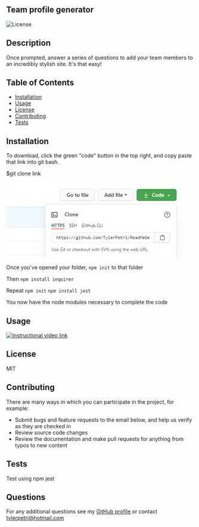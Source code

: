 ## Team profile generator

![License](https://img.shields.io/badge/License-MIT-green.svg)

## Description

Once prompted, answer a series of questions to add your team members to an incredibly stylish site. It's that easy!

## Table of Contents

- [Installation](#Installation)
- [Usage](#Usage)
- [License](#License)
- [Contributing](#Contributing)
- [Tests](#Tests)

## Installation

To download, click the green "code" button in the top right, and copy paste that link into git bash.


$git clone link

![clone](assets/Installation.PNG)

Once you've opened your folder, `npm init` to that folder

Then `npm install inquirer`

Repeat `npm init` `npm install jest`

You now have the node modules necessary to complete the code

## Usage

[![Instructional video link](assets/Youtube.PNG)](https://www.youtube.com/watch?v=RwcQyT1jto8&feature=youtu.be)

## License

MIT

## Contributing

There are many ways in which you can participate in the project, for example: 
* Submit bugs and feature requests to the email below, and help us verify as they are checked in 
* Review source code changes
* Review the documentation and make pull requests for anything from typos to new content

## Tests

Test using npm jest

## Questions

For any additional questions see my [GitHub profile](http://github.com/tylerpetri) or contact tylerpetri@hotmail.com
